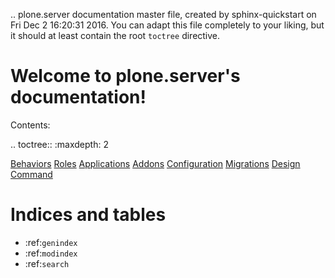 .. plone.server documentation master file, created by
   sphinx-quickstart on Fri Dec  2 16:20:31 2016.
   You can adapt this file completely to your liking, but it should at least
   contain the root `toctree` directive.

Welcome to plone.server's documentation!
========================================

Contents:

.. toctree::
   :maxdepth: 2

[Behaviors](behavior.md)
[Roles](roles.md)
[Applications](applications.md)
[Addons](addons.md)
[Configuration](configuration.md)
[Migrations](migrations.md)
[Design](design.md)
[Command](commands.md)

Indices and tables
==================

* :ref:`genindex`
* :ref:`modindex`
* :ref:`search`
